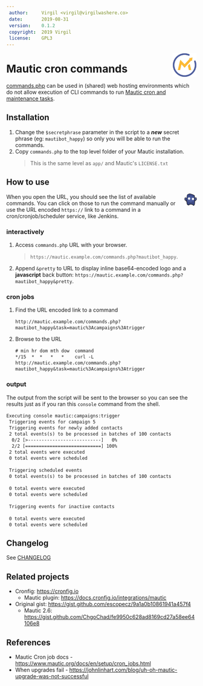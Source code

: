 ```yaml
---
 author:     Virgil <virgil@virgilwashere.co>
 date:       2019-08-31
 version:    0.1.2
 copyright:  2019 Virgil
 license:    GPL3
---
```

<img alt="Mautic" align="right" width=64 src="./assets/mautic_logo.png">

# Mautic cron commands

[commands.php](commands.php) can be used in (shared) web hosting environments which do not allow execution of CLI commands to run [Mautic cron and maintenance tasks](#references).

## Installation

1. Change the `$secretphrase` parameter in the script to a **_new_** secret phrase (eg: `mautibot_happy`) so only you will be able to run the commands.
1. Copy `commands.php` to the top level folder of your Mautic installation.
    >This is the same level as `app/` and Mautic's `LICENSE.txt`

## How to use

<img alt="mautibot" align="right" src="./assets/mautibot32.png">

When you open the URL, you should see the list of available commands. You can click on those to run the command manually or use the URL encoded `https://` link to a command in a cron/cronjob/scheduler service, like Jenkins.

### interactively

1. Access `commands.php` URL with your browser.
   > `https://mautic.example.com/commands.php?mautibot_happy`.
1. Append `&pretty` to URL to display inline base64-encoded logo and a **javascript** back button:  `https://mautic.example.com/commands.php?mautibot_happy&pretty`.

### cron jobs

1. Find the URL encoded link to a command

    ```http
    http://mautic.example.com/commands.php?mautibot_happy&task=mautic%3Acampaigns%3Atrigger
    ```

1. Browse to the URL

    ```crontab
    # min hr dom mth dow  command
    */15  *  *   *   *    curl -L http://mautic.example.com/commands.php?mautibot_happy&task=mautic%3Acampaigns%3Atrigger
    ```

### output

The output from the script will be sent to the browser so you can see the results just as if you ran this `console` command from the shell.

```console
Executing console mautic:campaigns:trigger
 Triggering events for campaign 5
 Triggering events for newly added contacts
 2 total events(s) to be processed in batches of 100 contacts
  0/2 [>---------------------------]   0%
  2/2 [============================] 100%
 2 total events were executed
 0 total events were scheduled

 Triggering scheduled events
 0 total events(s) to be processed in batches of 100 contacts

 0 total events were executed
 0 total events were scheduled

 Triggering events for inactive contacts

 0 total events were executed
 0 total events were scheduled
```

## Changelog

See [CHANGELOG](CHANGELOG.md)

## Related projects

- Cronfig: <https://cronfig.io>
  - Mautic plugin: <https://docs.cronfig.io/integrations/mautic>
- Original gist: <https://gist.github.com/escopecz/9a1a0b10861941a457f4>
  - Mautic 2.6: <https://gist.github.com/ChgoChad/fe9950c628ad8169cd27a58ee64106e8>

## References

- Mautic Cron job docs - <https://www.mautic.org/docs/en/setup/cron_jobs.html>
- When upgrades fail - <https://johnlinhart.com/blog/uh-oh-mautic-upgrade-was-not-successful>

[repo]: <https://github.com/virgilwashere/mautic-cron-commands>
